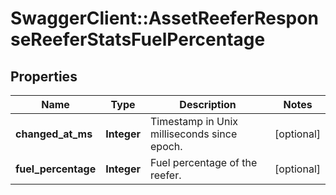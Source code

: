 # SwaggerClient::AssetReeferResponseReeferStatsFuelPercentage

## Properties
Name | Type | Description | Notes
------------ | ------------- | ------------- | -------------
**changed_at_ms** | **Integer** | Timestamp in Unix milliseconds since epoch. | [optional] 
**fuel_percentage** | **Integer** | Fuel percentage of the reefer. | [optional] 


